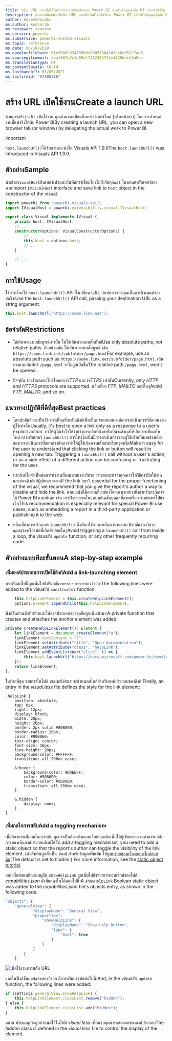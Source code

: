 ```yaml
---
title: สร้าง URL การเปิดใช้ในการวิเคราะห์แบบฝังของ Power BI สำหรับข้อมูลเชิงลึก BI แบบฝังที่ดีขึ้น
description: บทความนี้อธิบายวิธีเปิด URL บนแท็บใหม่โดยใช้วิชวล Power BI เพื่อให้ได้ข้อมูลเชิงลึก BI แบบฝังที่ดีขึ้นโดยใช้การวิเคราะห์แบบฝังตัวของ Power BI
author: KesemSharabi
ms.author: kesharab
ms.reviewer: sranins
ms.service: powerbi
ms.subservice: powerbi-custom-visuals
ms.topic: reference
ms.date: 06/18/2019
ms.openlocfilehash: 6fe9908c324705b8cb00519b4743ae8c052c7ad8
ms.sourcegitcommit: eeaf607e7c1d89ef7312421731e1729ddce5a5cc
ms.translationtype: HT
ms.contentlocale: th-TH
ms.lasthandoff: 01/05/2021
ms.locfileid: "97888316"
---
```

# <a name="create-a-launch-url"></a><span data-ttu-id="44d34-104">สร้าง URL เปิดใช้งาน</span><span class="sxs-lookup"><span data-stu-id="44d34-104">Create a launch URL</span></span>

<span data-ttu-id="44d34-105">ด้วยการสร้าง URL เปิดใช้งาน คุณสามารถเปิดแท็บเบราว์เซอร์ใหม่ (หรือหน้าต่าง) โดยการกำหนดงานที่แท้จริงให้กับ Power BI</span><span class="sxs-lookup"><span data-stu-id="44d34-105">By creating a launch URL, you can open a new browser tab (or window) by delegating the actual work to Power BI.</span></span>

> [!IMPORTANT]
> <span data-ttu-id="44d34-106">`host.launchUrl()`ได้รับการแนะนำใน Visuals API 1.9.0</span><span class="sxs-lookup"><span data-stu-id="44d34-106">The `host.launchUrl()` was introduced in Visuals API 1.9.0.</span></span>

## <a name="sample"></a><span data-ttu-id="44d34-107">ตัวอย่าง</span><span class="sxs-lookup"><span data-stu-id="44d34-107">Sample</span></span>

<span data-ttu-id="44d34-108">นำเข้า`IVisualHost`อินเทอร์เฟซและบันทึกการเชื่อมโยงไปยังวัตถุ`host` ในคอนสตรักเตอร์ของภาพ</span><span class="sxs-lookup"><span data-stu-id="44d34-108">Import `IVisualHost` interface and save link to `host` object in the constructor of the visual.</span></span>

```typescript
import powerbi from "powerbi-visuals-api";
import IVisualHost = powerbi.extensibility.visual.IVisualHost;

export class Visual implements IVisual {
    private host: IVisualHost;
    // ...
    constructor(options: VisualConstructorOptions) {
        // ...
        this.host = options.host;
        // ...
    }

    // ...
}
```

## <a name="usage"></a><span data-ttu-id="44d34-109">การใช้</span><span class="sxs-lookup"><span data-stu-id="44d34-109">Usage</span></span>

<span data-ttu-id="44d34-110">ใช้การเรียกใช้ `host.launchUrl()` API ซึ่งเปลี่ยน URL ปลายทางของคุณเป็นอาร์กิวเมนต์ของสตริง:</span><span class="sxs-lookup"><span data-stu-id="44d34-110">Use the `host.launchUrl()` API call, passing your destination URL as a string argument:</span></span>

```typescript
this.host.launchUrl('https://some.link.net');
```

## <a name="restrictions"></a><span data-ttu-id="44d34-111">ข้อจำกัด</span><span class="sxs-lookup"><span data-stu-id="44d34-111">Restrictions</span></span>

* <span data-ttu-id="44d34-112">ใช้เส้นทางแบบสัมบูรณ์เท่านั้น ไม่ใช่เส้นทางแบบสัมพัทธ์</span><span class="sxs-lookup"><span data-stu-id="44d34-112">Use only absolute paths, not relative paths.</span></span> <span data-ttu-id="44d34-113">ตัวอย่างเช่น ใช้เส้นทางแบบสัมบูรณ์ เช่น `https://some.link.net/subfolder/page.html`</span><span class="sxs-lookup"><span data-stu-id="44d34-113">For example, use an absolute path such as `https://some.link.net/subfolder/page.html`.</span></span> <span data-ttu-id="44d34-114">เส้นทางแบบสัมพัทธ์ `/page.html` จะไม่ถูกเปิดขึ้น</span><span class="sxs-lookup"><span data-stu-id="44d34-114">The relative path,`/page.html`, won't be opened.</span></span>

* <span data-ttu-id="44d34-115">ปัจจุบัน รองรับเฉพาะโปรโตคอล *HTTP* และ *HTTPS* เท่านั้น</span><span class="sxs-lookup"><span data-stu-id="44d34-115">Currently, only *HTTP* and *HTTPS* protocols are supported.</span></span> <span data-ttu-id="44d34-116">หลีกเลี่ยง *FTP*, *MAILTO* และอื่นๆ</span><span class="sxs-lookup"><span data-stu-id="44d34-116">Avoid *FTP*, *MAILTO*, and so on.</span></span>

## <a name="best-practices"></a><span data-ttu-id="44d34-117">แนวทางปฏิบัติที่ดีที่สุด</span><span class="sxs-lookup"><span data-stu-id="44d34-117">Best practices</span></span>

* <span data-ttu-id="44d34-118">โดยปกติแล้วจะเป็นวิธีการดีที่สุดที่จะเปิดลิงก์เพื่อเป็นการตอบสนองต่อการดำเนินการที่ชัดเจนของผู้ใช้เท่านั้น</span><span class="sxs-lookup"><span data-stu-id="44d34-118">Usually, it's best to open a link only as a response to a user's explicit action.</span></span> <span data-ttu-id="44d34-119">ทำให้ผู้ใช้เข้าใจได้ง่ายว่าการคลิกที่ลิงก์หรือปุ่มจะส่งผลให้เกิดการเปิดแท็บใหม่ การทริกเกอร์ `launchUrl()` การโทรโดยไม่มีการดำเนินการของผู้ใช้หรือเป็นผลข้างเคียงของการดำเนินการที่แตกต่างกันอาจทำให้ผู้ใช้เกิดความสับสนหรือหงุดหงิด</span><span class="sxs-lookup"><span data-stu-id="44d34-119">Make it easy for the user to understand that clicking the link or button will result in opening a new tab. Triggering a `launchUrl()` call without a user's action, or as a side effect of a different action can be confusing or frustrating for the user.</span></span>

* <span data-ttu-id="44d34-120">หากลิงก์ไม่จำเป็นต่อการทำงานที่เหมาะสมของวิชวล เราขอแนะนำว่าคุณควรให้วิธีการปิดใช้งานและซ่อนลิงก์แก่ผู้เขียนรายงาน</span><span class="sxs-lookup"><span data-stu-id="44d34-120">If the link isn't essential for the proper functioning of the visual, we recommend that you give the report's author a way to disable and hide the link.</span></span> <span data-ttu-id="44d34-121">คำแนะนำนี้มีความเกี่ยวข้องโดยเฉพาะอย่างยิ่งสำหรับกรณีการใช้ Power BI แบบพิเศษ เช่น การฝังรายงานในแอปพลิเคชันบุคคลที่สามหรือการเผยแพร่ไปยังเว็บ</span><span class="sxs-lookup"><span data-stu-id="44d34-121">This recommendation is especially relevant for special Power BI use cases, such as embedding a report in a third-party application or publishing it to the web.</span></span>

* <span data-ttu-id="44d34-122">หลีกเลี่ยงการทริกเกอร์ `launchUrl()` ซึ่งเรียกใช้จากภายในการวนรอบ ฟังก์ชันของวิชวล `update`หรือรหัสที่เกิดซ้ำบ่อยอื่นๆ</span><span class="sxs-lookup"><span data-stu-id="44d34-122">Avoid triggering a `launchUrl()` call from inside a loop, the visual's `update` function, or any other frequently recurring code.</span></span>

## <a name="a-step-by-step-example"></a><span data-ttu-id="44d34-123">ตัวอย่างแบบทีละขั้นตอน</span><span class="sxs-lookup"><span data-stu-id="44d34-123">A step-by-step example</span></span>

### <a name="add-a-link-launching-element"></a><span data-ttu-id="44d34-124">เพิ่มองค์ประกอบการเปิดใช้ลิงก์</span><span class="sxs-lookup"><span data-stu-id="44d34-124">Add a link-launching element</span></span>

<span data-ttu-id="44d34-125">บรรทัดต่อไปนี้ถูกเพิ่มไปยังฟังก์ชัน`constructor`ของวิชวล:</span><span class="sxs-lookup"><span data-stu-id="44d34-125">The following lines were added to the visual's `constructor` function:</span></span>

```typescript
    this.helpLinkElement = this.createHelpLinkElement();
    options.element.appendChild(this.helpLinkElement);
```

<span data-ttu-id="44d34-126">ฟังก์ชันส่วนตัวที่สร้างและใส่องค์ประกอบของจุดยึดถูกเพิ่มเข้ามา:</span><span class="sxs-lookup"><span data-stu-id="44d34-126">A private function that creates and attaches the anchor element was added:</span></span>

```typescript
private createHelpLinkElement(): Element {
    let linkElement = document.createElement("a");
    linkElement.textContent = "?";
    linkElement.setAttribute("title", "Open documentation");
    linkElement.setAttribute("class", "helpLink");
    linkElement.addEventListener("click", () => {
        this.host.launchUrl("https://docs.microsoft.com/power-bi/developer/visuals/custom-visual-develop-tutorial");
    });
    return linkElement;
};
```

<span data-ttu-id="44d34-127">ในท้ายที่สุด รายการในไฟล์ *visual.less* จะกำหนดสไตล์สำหรับองค์ประกอบของลิงก์:</span><span class="sxs-lookup"><span data-stu-id="44d34-127">Finally, an entry in the *visual.less* file defines the style for the link element:</span></span>

```less
.helpLink {
    position: absolute;
    top: 0px;
    right: 12px;
    display: block;
    width: 20px;
    height: 20px;
    border: 2px solid #80B0E0;
    border-radius: 20px;
    color: #80B0E0;
    text-align: center;
    font-size: 16px;
    line-height: 20px;
    background-color: #FFFFFF;
    transition: all 900ms ease;

    &:hover {
        background-color: #DDEEFF;
        color: #5080B0;
        border-color: #5080B0;
        transition: all 250ms ease;
    }

    &.hidden {
        display: none;
    }
}
```

### <a name="add-a-toggling-mechanism"></a><span data-ttu-id="44d34-128">เพิ่มกลไกการสลับ</span><span class="sxs-lookup"><span data-stu-id="44d34-128">Add a toggling mechanism</span></span>

<span data-ttu-id="44d34-129">เมื่อต้องการเพิ่มกลไกการสลับ คุณจำเป็นต้องเพิ่มออบเจ็กต์สแตติกเพื่อให้ผู้เขียนรายงานสามารถสลับการมองเห็นองค์ประกอบลิงก์ได้</span><span class="sxs-lookup"><span data-stu-id="44d34-129">To add a toggling mechanism, you need to add a static object so that the report's author can toggle the visibility of the link element.</span></span> <span data-ttu-id="44d34-130">(ค่าเริ่มต้นถูกตั้งเป็น *ซ่อน*) สำหรับข้อมูลเพิ่มเติม ให้ดู[บทช่วยสอนเรื่องออบเจ็กต์สแตติก](https://microsoft.github.io/PowerBI-visuals/docs/concepts/objects-and-properties)</span><span class="sxs-lookup"><span data-stu-id="44d34-130">(The default is set to *hidden*.) For more information, see the [static object tutorial](https://microsoft.github.io/PowerBI-visuals/docs/concepts/objects-and-properties).</span></span>

<span data-ttu-id="44d34-131">ออบเจ็กต์สแตติกแบบบูลีน `showHelpLink` ถูกเพิ่มไปยังรายการออบเจ็กต์ของไฟล์ *capabilities.json* ดังที่แสดงในโค้ดต่อไปนี้:</span><span class="sxs-lookup"><span data-stu-id="44d34-131">A `showHelpLink` Boolean static object was added to the *capabilities.json* file's objects entry, as shown in the following code:</span></span>

```typescript
"objects": {
    "generalView": {
            "displayName": "General View",
            "properties":
                "showHelpLink": {
                    "displayName": "Show Help Button",
                    "type": {
                        "bool": true
                    }
                }
            }
        }
    }
```

![เปิดใช้งานการสลับ URL](media/launch-url/launchurl-toggle.png)

<span data-ttu-id="44d34-133">และในฟังก์ชัน`update`ของวิชวล มีการเพิ่มบรรทัดต่อไปนี้:</span><span class="sxs-lookup"><span data-stu-id="44d34-133">And, in the visual's `update` function, the following lines were added:</span></span>

```typescript
if (settings.generalView.showHelpLink) {
    this.helpLinkElement.classList.remove("hidden");
} else {
    this.helpLinkElement.classList.add("hidden");
}
```

<span data-ttu-id="44d34-134">คลาส *ที่ซ่อนอยู่* จะถูกกำหนดไว้ในไฟล์ *visual.less* เพื่อควบคุมการแสดงผลขององค์ประกอบ</span><span class="sxs-lookup"><span data-stu-id="44d34-134">The *hidden* class is defined in the *visual.less* file to control the display of the element.</span></span>